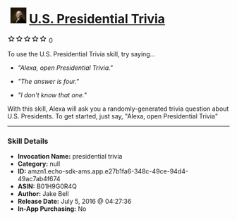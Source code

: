 # &nbsp;<img src="skill_icon" alt="U.S. Presidential Trivia icon" width="36"> [U.S. Presidential Trivia](http://alexa.amazon.com/#skills/amzn1.echo-sdk-ams.app.e27b1fa6-348c-49ce-94d4-49ac7ab4f674)
![0 stars](../../images/ic_star_border_black_18dp_1x.png)![0 stars](../../images/ic_star_border_black_18dp_1x.png)![0 stars](../../images/ic_star_border_black_18dp_1x.png)![0 stars](../../images/ic_star_border_black_18dp_1x.png)![0 stars](../../images/ic_star_border_black_18dp_1x.png) 0

To use the U.S. Presidential Trivia skill, try saying...

* *"Alexa, open Presidential Trivia."*

* *"The answer is four."*

* *"I don't know that one."*

With this skill, Alexa will ask you a randomly-generated trivia question about U.S. Presidents. To get started, just say, "Alexa, open Presidential Trivia"

***

### Skill Details

* **Invocation Name:** presidential trivia
* **Category:** null
* **ID:** amzn1.echo-sdk-ams.app.e27b1fa6-348c-49ce-94d4-49ac7ab4f674
* **ASIN:** B01H9G0R4Q
* **Author:** Jake Bell
* **Release Date:** July 5, 2016 @ 04:27:36
* **In-App Purchasing:** No
